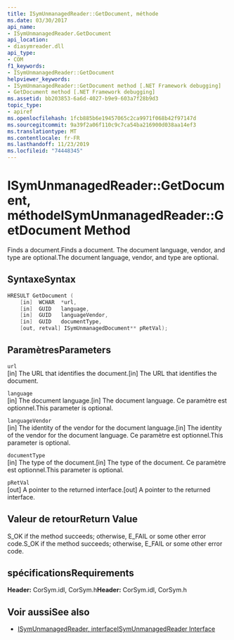 ```yaml
---
title: ISymUnmanagedReader::GetDocument, méthode
ms.date: 03/30/2017
api_name:
- ISymUnmanagedReader.GetDocument
api_location:
- diasymreader.dll
api_type:
- COM
f1_keywords:
- ISymUnmanagedReader::GetDocument
helpviewer_keywords:
- ISymUnmanagedReader::GetDocument method [.NET Framework debugging]
- GetDocument method [.NET Framework debugging]
ms.assetid: bb203853-6a6d-4027-b9e9-603a7f28b9d3
topic_type:
- apiref
ms.openlocfilehash: 1fcb885b6e19457065c2ca9971f068b42f97147d
ms.sourcegitcommit: 9a39f2a06f110c9c7ca54ba216900d038aa14ef3
ms.translationtype: MT
ms.contentlocale: fr-FR
ms.lasthandoff: 11/23/2019
ms.locfileid: "74448345"
---
```

# <a name="isymunmanagedreadergetdocument-method"></a><span data-ttu-id="2c147-102">ISymUnmanagedReader::GetDocument, méthode</span><span class="sxs-lookup"><span data-stu-id="2c147-102">ISymUnmanagedReader::GetDocument Method</span></span>
<span data-ttu-id="2c147-103">Finds a document.</span><span class="sxs-lookup"><span data-stu-id="2c147-103">Finds a document.</span></span> <span data-ttu-id="2c147-104">The document language, vendor, and type are optional.</span><span class="sxs-lookup"><span data-stu-id="2c147-104">The document language, vendor, and type are optional.</span></span>  
  
## <a name="syntax"></a><span data-ttu-id="2c147-105">Syntaxe</span><span class="sxs-lookup"><span data-stu-id="2c147-105">Syntax</span></span>  
  
```cpp  
HRESULT GetDocument (  
    [in]  WCHAR  *url,  
    [in]  GUID   language,  
    [in]  GUID   languageVendor,  
    [in]  GUID   documentType,  
    [out, retval] ISymUnmanagedDocument** pRetVal);  
```  
  
## <a name="parameters"></a><span data-ttu-id="2c147-106">Paramètres</span><span class="sxs-lookup"><span data-stu-id="2c147-106">Parameters</span></span>  
 `url`  
 <span data-ttu-id="2c147-107">[in] The URL that identifies the document.</span><span class="sxs-lookup"><span data-stu-id="2c147-107">[in] The URL that identifies the document.</span></span>  
  
 `language`  
 <span data-ttu-id="2c147-108">[in] The document language.</span><span class="sxs-lookup"><span data-stu-id="2c147-108">[in] The document language.</span></span> <span data-ttu-id="2c147-109">Ce paramètre est optionnel.</span><span class="sxs-lookup"><span data-stu-id="2c147-109">This parameter is optional.</span></span>  
  
 `languageVendor`  
 <span data-ttu-id="2c147-110">[in] The identity of the vendor for the document language.</span><span class="sxs-lookup"><span data-stu-id="2c147-110">[in] The identity of the vendor for the document language.</span></span> <span data-ttu-id="2c147-111">Ce paramètre est optionnel.</span><span class="sxs-lookup"><span data-stu-id="2c147-111">This parameter is optional.</span></span>  
  
 `documentType`  
 <span data-ttu-id="2c147-112">[in] The type of the document.</span><span class="sxs-lookup"><span data-stu-id="2c147-112">[in] The type of the document.</span></span> <span data-ttu-id="2c147-113">Ce paramètre est optionnel.</span><span class="sxs-lookup"><span data-stu-id="2c147-113">This parameter is optional.</span></span>  
  
 `pRetVal`  
 <span data-ttu-id="2c147-114">[out] A pointer to the returned interface.</span><span class="sxs-lookup"><span data-stu-id="2c147-114">[out] A pointer to the returned interface.</span></span>  
  
## <a name="return-value"></a><span data-ttu-id="2c147-115">Valeur de retour</span><span class="sxs-lookup"><span data-stu-id="2c147-115">Return Value</span></span>  
 <span data-ttu-id="2c147-116">S_OK if the method succeeds; otherwise, E_FAIL or some other error code.</span><span class="sxs-lookup"><span data-stu-id="2c147-116">S_OK if the method succeeds; otherwise, E_FAIL or some other error code.</span></span>  
  
## <a name="requirements"></a><span data-ttu-id="2c147-117">spécifications</span><span class="sxs-lookup"><span data-stu-id="2c147-117">Requirements</span></span>  
 <span data-ttu-id="2c147-118">**Header:** CorSym.idl, CorSym.h</span><span class="sxs-lookup"><span data-stu-id="2c147-118">**Header:** CorSym.idl, CorSym.h</span></span>  
  
## <a name="see-also"></a><span data-ttu-id="2c147-119">Voir aussi</span><span class="sxs-lookup"><span data-stu-id="2c147-119">See also</span></span>

- [<span data-ttu-id="2c147-120">ISymUnmanagedReader, interface</span><span class="sxs-lookup"><span data-stu-id="2c147-120">ISymUnmanagedReader Interface</span></span>](../../../../docs/framework/unmanaged-api/diagnostics/isymunmanagedreader-interface.md)
